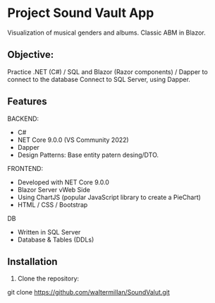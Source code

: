 # Project Sound Vault App
Visualization of musical genders and albums. Classic ABM in Blazor.

## Objective:

Practice .NET (C#) / SQL and Blazor (Razor components) / Dapper to connect to the database
Connect to SQL Server, using Dapper.

## Features

BACKEND:
- C#
- NET Core 9.0.0 (VS Community 2022)
- Dapper
- Design Patterns: Base entity patern desing/DTO.

FRONTEND:
- Developed with NET Core 9.0.0
- Blazor Server vWeb Side
- Using ChartJS (popular JavaScript library to create a PieChart)
- HTML / CSS / Bootstrap

DB
- Written in SQL Server
- Database & Tables (DDLs)

## Installation

1. Clone the repository:

git clone https://github.com/waltermillan/SoundValut.git
